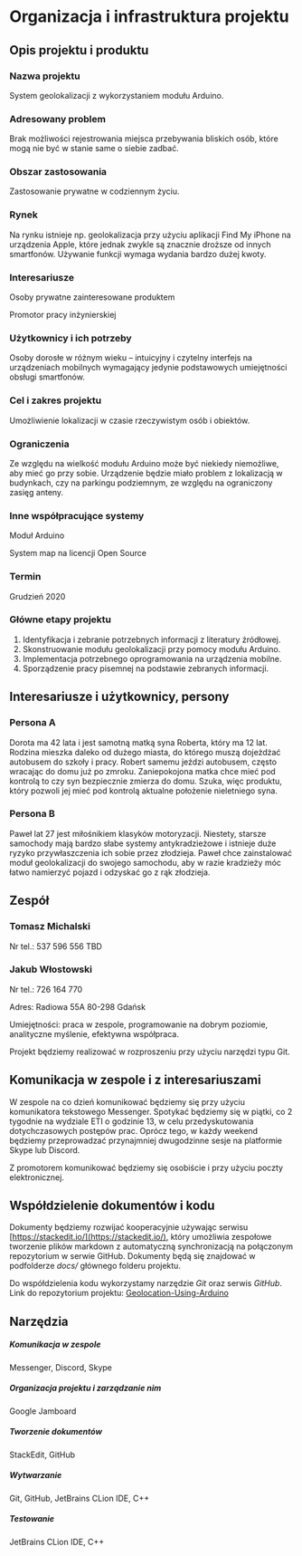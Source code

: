 # Organizacja i infrastruktura projektu

## Opis projektu i produktu

### Nazwa projektu

System geolokalizacji z wykorzystaniem modułu Arduino.

### Adresowany problem

Brak możliwości rejestrowania miejsca przebywania bliskich osób, które mogą nie być w stanie same o siebie zadbać.

### Obszar zastosowania
Zastosowanie prywatne w codziennym życiu.
### Rynek
Na rynku istnieje np. geolokalizacja przy użyciu aplikacji Find My iPhone na urządzenia Apple, które jednak zwykle są znacznie droższe od innych smartfonów. Używanie funkcji wymaga wydania bardzo dużej kwoty.
### Interesariusze

Osoby prywatne zainteresowane produktem

Promotor pracy inżynierskiej

### Użytkownicy i ich potrzeby

Osoby dorosłe w różnym wieku – intuicyjny i czytelny interfejs na urządzeniach mobilnych wymagający jedynie podstawowych umiejętności obsługi smartfonów.

### Cel i zakres projektu

Umożliwienie lokalizacji w czasie rzeczywistym osób i obiektów.

### Ograniczenia

Ze względu na wielkość modułu Arduino może być niekiedy niemożliwe, aby mieć go przy sobie.
Urządzenie będzie miało problem z lokalizacją w budynkach, czy na parkingu podziemnym, ze względu na ograniczony zasięg anteny.
### Inne współpracujące systemy

Moduł Arduino

System map na licencji Open Source

### Termin

Grudzień 2020

### Główne etapy projektu

1.  Identyfikacja i zebranie potrzebnych informacji z literatury źródłowej.
2.  Skonstruowanie modułu geolokalizacji przy pomocy modułu Arduino.
3.  Implementacja potrzebnego oprogramowania na urządzenia mobilne.
4.  Sporządzenie pracy pisemnej na podstawie zebranych informacji.
## Interesariusze i użytkownicy, persony

### Persona A

Dorota ma 42 lata i jest samotną matką syna Roberta, który ma 12 lat. Rodzina mieszka daleko od dużego miasta, do którego muszą dojeżdżać autobusem do szkoły i pracy. Robert samemu jeździ autobusem, często wracając do domu już po zmroku. Zaniepokojona matka chce mieć pod kontrolą to czy syn bezpiecznie zmierza do domu. Szuka, więc produktu, który pozwoli jej mieć pod kontrolą aktualne położenie nieletniego syna.

### Persona B

Paweł lat 27 jest miłośnikiem klasyków motoryzacji. Niestety, starsze samochody mają bardzo słabe systemy antykradzieżowe i istnieje duże ryzyko przywłaszczenia ich sobie przez złodzieja. Paweł chce zainstalować moduł geolokalizacji do swojego samochodu, aby w razie kradzieży móc łatwo namierzyć pojazd i odzyskać go z rąk złodzieja.

## Zespół

### Tomasz Michalski
Nr tel.: 537 596 556
TBD

### Jakub Włostowski

Nr tel.: 726 164 770

Adres: Radiowa 55A 80-298 Gdańsk

Umiejętności: praca w zespole, programowanie na dobrym poziomie, analityczne myślenie, efektywna współpraca.

Projekt będziemy realizować w rozproszeniu przy użyciu narzędzi typu Git.

## Komunikacja w zespole i z interesariuszami

W zespole na co dzień komunikować będziemy się przy użyciu komunikatora tekstowego Messenger. Spotykać będziemy się w piątki, co 2 tygodnie na wydziale ETI o godzinie 13, w celu przedyskutowania dotychczasowych postępów prac. Oprócz tego, w każdy weekend będziemy przeprowadzać przynajmniej dwugodzinne sesje na platformie Skype lub Discord.

Z promotorem komunikować będziemy się osobiście i  przy użyciu poczty elektronicznej.

## Współdzielenie dokumentów i kodu
Dokumenty będziemy rozwijać kooperacyjnie używając serwisu [https://stackedit.io/](https://stackedit.io/), który umożliwia zespołowe tworzenie plików markdown z automatyczną synchronizacją na połączonym repozytorium w serwie GitHub. Dokumenty będą się znajdować w podfolderze *docs/* głównego folderu projektu.

Do współdzielenia kodu wykorzystamy narzędzie *Git* oraz serwis *GitHub*. 
Link do repozytorium projektu: [Geolocation-Using-Arduino](https://github.com/TomaszMich/Geolocation-Using-Arduino)

## Narzędzia
##### Komunikacja w zespole
Messenger, Discord, Skype
##### Organizacja projektu i zarządzanie nim
Google Jamboard
##### Tworzenie dokumentów
StackEdit, GitHub
##### Wytwarzanie
Git, GitHub, JetBrains CLion IDE, C++
##### Testowanie
JetBrains CLion IDE, C++
<!--stackedit_data:
eyJoaXN0b3J5IjpbLTk0NjYxMTU5MiwtNzc1Mjc4OTU0LC0xNj
QxMzk5NTg3LDU1NDQxMjQ4OSwxMjgxODU2ODQ5LC0xNDYyMzcx
MDIxLC0xNTYwMjMyMTYsLTE4NjIwMTcwMDZdfQ==
-->